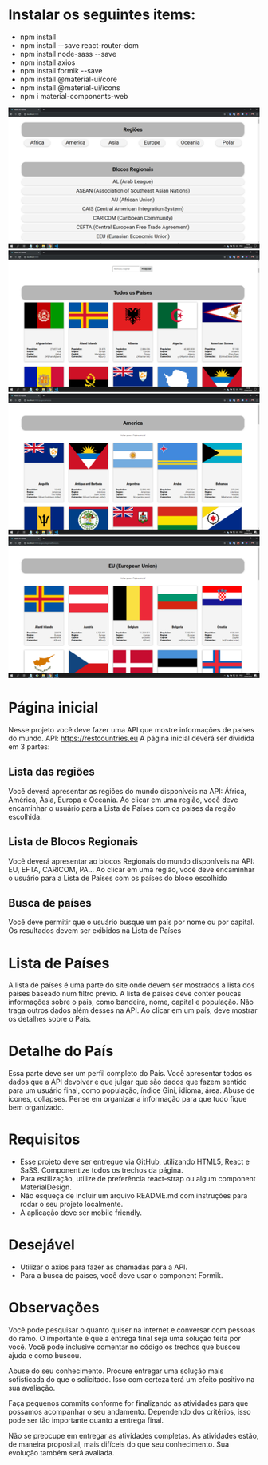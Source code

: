 # Instalar os seguintes items:

- npm install
- npm install --save react-router-dom
- npm install node-sass --save
- npm install axios
- npm install formik --save
- npm install @material-ui/core
- npm install @material-ui/icons
- npm i material-components-web

![](./tela1.png)
![](./tela2.png)
![](./tela3.png)
![](./tela4.png)


# Página inicial
Nesse projeto você deve fazer uma API que mostre informações de países do mundo.
API: https://restcountries.eu
A página inicial deverá ser dividida em 3 partes:

## Lista das regiões

Você deverá apresentar as regiões do mundo disponíveis na API: África, América, Ásia, Europa e Oceania. Ao clicar em uma região, você deve encaminhar o usuário para a Lista de Países com os países da região escolhida.

## Lista de Blocos Regionais

Você deverá apresentar ao blocos Regionais do mundo disponíveis na API: EU, EFTA, CARICOM, PA... Ao clicar em uma região, você deve encaminhar o usuário para a Lista de Países com os países do bloco escolhido

## Busca de países

Você deve permitir que o usuário busque um país por nome ou por capital. Os resultados devem ser exibidos na Lista de Países

# Lista de Países

A lista de países é uma parte do site onde devem ser mostrados a lista dos países baseado num filtro prévio. A lista de países deve conter poucas informações sobre o pais, como bandeira, nome, capital e população. Não traga outros dados além desses na API. Ao clicar em um país, deve mostrar os detalhes sobre o País.

# Detalhe do País

Essa parte deve ser um perfil completo do País. Você apresentar todos os dados que a API devolver e que julgar que são dados que fazem sentido para um usuário final, como população, índice Gini, idioma, área. Abuse de ícones, collapses. Pense em organizar a informação para que tudo fique bem organizado.

# Requisitos

- Esse projeto deve ser entregue via GitHub, utilizando HTML5, React e SaSS. Componentize todos os trechos da página.
- Para estilização, utilize de preferência react-strap ou algum component MaterialDesign.
- Não esqueça de incluir um arquivo README.md com instruções para rodar o seu projeto localmente.
- A aplicação deve ser mobile friendly.

# Desejável

- Utilizar o axios para fazer as chamadas para a API.
- Para a busca de países, você deve usar o component Formik.

# Observações

Você pode pesquisar o quanto quiser na internet e conversar com pessoas do ramo. O importante é que a entrega final seja uma solução feita por você. Você pode inclusive comentar no código os trechos que buscou ajuda e como buscou.

Abuse do seu conhecimento. Procure entregar uma solução mais sofisticada do que o solicitado. Isso com certeza terá um efeito positivo na sua avaliação.

Faça pequenos commits conforme for finalizando as atividades para que possamos acompanhar o seu andamento. Dependendo dos critérios, isso pode ser tão importante quanto a entrega final.

Não se preocupe em entregar as atividades completas. As atividades estão, de maneira proposital, mais difíceis do que seu conhecimento. Sua evolução também será avaliada.